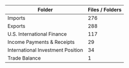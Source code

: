 | Folder                            |   Files / Folders |
|-----------------------------------|-------------------|
| Imports                           |               276 |
| Exports                           |               288 |
| U.S. International Finance        |               117 |
| Income Payments & Receipts        |                29 |
| International Investment Position |                34 |
| Trade Balance                     |                 1 |